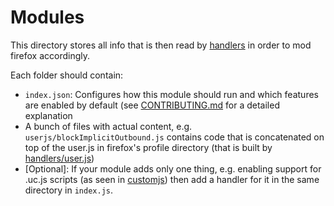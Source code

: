 # Modules
This directory stores all info that is then read by [handlers](handlers) in order to mod firefox accordingly.

Each folder should contain:
- `index.json`: Configures how this module should run and which features are enabled by default (see [CONTRIBUTING.md](CONTRIBUTING.md) for a detailed explanation
- A bunch of files with actual content, e.g. `userjs/blockImplicitOutbound.js` contains code that is concatenated on top of the user.js in firefox's profile directory (that is built by [handlers/user.js](handlers/user.js))
- [Optional]: If your module adds only one thing, e.g. enabling support for .uc.js scripts (as seen in [customjs](customjs/index.js)) then add a handler for it in the same directory in `index.js`.
